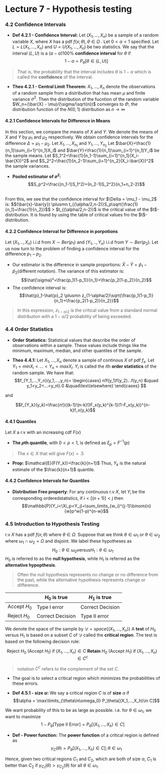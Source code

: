 # Lecture 7 - Hypothesis testing

### 4.2 Confidence Intervals
- **Def 4.2.1 - Confidence Interval:** Let $(X_1, ..., X_n)$ be a sample of a random variable $X$, where $X$ has a pdf $f(x;\theta), \theta\in\Omega$ . Let $0 < \alpha < 1$ specified. Let $L=L(X_1,...,X_n)$ and $U=U(X_1,...,X_n)$ be two statistics. We say that the interval $(L,U)$ is a $(a-\alpha)100\%$ **confidence interval** for $\theta$ if
$$1-\alpha=P_{\theta}[\theta\in(L,U)]$$
> That is, the probability that the interval includes $\theta$ is $1-\alpha$ which is called the **confidence** of the interval.

- **Theo 4.2.1 - Central Limit Theorem:** $X_1, ..., X_n$ denote the observations of a random sample from a distribution that has mean $\mu$ and finite variance $\sigma^2$. Then the distribution of the fucntion of the random variable $W_n=(\bar{X} - \mu)/(\sigma/\sqrt{n})$ converges to $\Phi$, the distribution function of the $N(0,1)$ distribution as $n\rightarrow\infty$

#### 4.2.1 Confidence Intervals for Difference in Means
In this section, we compare the means of $X$ and $Y$. We denote the means of $X$ and $Y$ by $\mu_1$ and $\mu_2$ respectively. We obtain confidence intervals for the difference $\Delta=\mu_1-\mu_2$. Let $X_1,...,X_{n_1}$ and $Y_1,...,Y_{n_2}$
Let $\bar{X}=\frac{1}{n_1}\sum_{i=1}^{n_1}X_i$ and $\bar{Y}=\frac{1}{n_1}\sum_{i=1}^{n_1}Y_i$ be the sample means. 
Let $S_1^2=\frac{1}{n_1-1}\sum_{i=1}^{n_1}(X_i-\bar{X})^2$ and $S_2^2=\frac{1}{n_2-1}\sum_{i=1}^{n_2}(X_i-\bar{X})^2$ the sample variances.

- **Pooled estimator of $\sigma^2$:**
$$S_p^2=\frac{(n_1-1)S_1^2)+(n_2-1)S_2^2}{n_1+n_2-2}$$
<br>
From this, we see that the confidence interval for $\Delta = \mu_1 - \mu_2$ is:
$$(\bar{x}-\bar{y}) \plusmn t_{(\alpha/2,n-2)}S_p\sqrt{\frac{1}{n_1}+\frac{1}{n_2}}$$
> $t_{(\alpha/2,n-2)}$ is the critical value of the $t$-distribution. It is found by using the table of critical values fro the $t$-distribution.

#### 4.2.2 Confidence Interval for Difference in porpotions
Let ($X_1,..,X_n$) i.i.d from $X\sim Ber(p_1)$ and ($Y_1,..,Y_n$) i.i.d from $Y\sim Ber(p_2)$. Let us now turn to the problem of finding a confidence interval for the difference $p_1-p_2$.
- Our estimator is the difference in sample proportions: $\bar{X} - \bar{Y} = \hat{p}_1 - \hat{p}_2$(different notation). 
The variance of this estimator is:
$$\hat{\sigma}²=\frac{p_1(1-p_1)}{n_1}+\frac{p_2(1-p_2)}{n_2}$$
- The confidence interval is:
$$\hat{p}_1-\hat{p}_2 \plusmn z_{1-\alpha/2}\sqrt{\frac{p_1(1-p_1)}{n_1}+\frac{p_2(1-p_2)}{n_2}}$$
> In this expression, $z_{1-\alpha/2}$ is the critical value from a standard normal distribution with a $1-\alpha/2$ probability of being exceeded.

### 4.4 Order Statistics
- **Order Statistics:** Statistical values that describe the order of observations within a sample. These values include things like the minimum, maximum, median, and other quantiles of the sample. 
  
- **Theo 4.4.1:** Let $X_1,...,X_n$ denote a sample of continous $X$ of pdf $f_x$. Let $Y_1=minX_i<...<Y_n=maxX_i$. $Y_i$ is called the $i$th **order statistics** of the random sample. We have that: 
$$f_{Y_1,...,Y_n}(y_1,...,y_n)=
 \begin{cases}
       n!f(y_1)f(y_2)...f(y_n) &\quad y_1<y_2<...<y_n\\
       0 &\quad\text{elsewhere}
     \end{cases}
$$ 

and 

$$f_{Y_k}(y_k)=\frac{n!}{(k-1)!(n-k)!}F_x(y_k)^{k-1}(1-F_x(y_k))^{n-k}f_x(y_k)$$

#### 4.4.1 Quantiles
Let $X$ a r.v with an increasing cdf $F(x)$
- **The $\rho$th quantile**, with $0<\rho<1$, is defined as $\xi_p=F^{-1}(p)$
> The $x\in X$ that will give $F(x)=.5$
- **Prop:** $\mathcal{E}(F(Y_k))=\frac{k}{n+1}$
Thus, $Y_k$ is the natural estimate of the $\frac{k}{n+1}$ quantile.

#### 4.4.2 Confidence Intervals for Quantiles
- **Distribution Free property**: For any continuous r.v $X$, let $Y_i$ be the corresponding orderedstatistics, if $i<[(n+1)]<j$ then
$$\mathbb{P}(Y_i<\Xi_p<Y_j)=\sum_limits_{w_i}^{j-1}\binom{n}{w}p^w(1-p)^{n-w}$$

### 4.5 Introduction to Hypothesis Testing
r.v $X$ has a pdf $f(x;\theta)$ where $\theta\in\Omega$. Suppose that we think $\theta\in\omega_1$ or $\theta\in\omega_2$ where $\omega_1\cap\omega_2 = \Omega$ and disjoint. We label these hypotheses as
$$H_0:\theta\in\omega_0\text{versus}H_1:\theta\in\omega_1$$ 
$H_0$ is referred to as the **null hypothesis**, while $H_1$ is referred as the **alternative hypopthesis**.
> Often the null hypothesis represents no change or no difference from the past, while the alternative hypothesis represents change or difference.

|            | $H_0$ is true   | $H_1$ is true|
|------------|---------------|------------|
|Accept $H_0$   | Type I error  | Correct Decision |
|Reject $H_0$   | Correct Decision| Type II error |


We denote the space of the sample by $\mathcal{D} = space\{(X_1,...,X_n)\}$
A **test** of $H_0$ versus $H_1$ is based on a subset $C$ of $\mathcal{D}$ called the **critical region**. The test is based on the following decision rule:
<center>

Reject $H_0$ (Accept $H_1$) if $(X_1,...,X_n)\in C$
**Retain** $H_0$ (Accept $H_1$) if $(X_1,...,X_n)\in C^c$
</center>

> notation $C^c$ refers to the complement of the set $C$. 

- The goal is to select a critical region which minimizes the probabilities of these errors.

- **Def 4.5.1 - size $\alpha$:** We say a critical region $C$ is of **size** $\alpha$ if 
$$\alpha = \max\limits_{\theta\in\omega_0} P_\theta[(X_1,...,X_h)\in C]$$

We want probability of this to be as large as possible. i.e. for $\theta\in\omega_1$, we want to maximize
$$1-P_\theta[\text{Type II Error}] = P_\theta[(X_1,...,X_h)\in C]$$

- **Def - Power function:** The **power function** of a critical region is defined as
$$\gamma_C(\theta)=P_\theta[(X_1,...,X_h)\in C]; \theta\in\omega_1$$

Hence, given two critical regions $C_1$ and $C_2$, which are both of size $\alpha$, $C_1$ is better than $C_2$ if $\gamma_{C_1}(\theta)>\gamma_{C_2}(\theta)$ for all $\theta\in\omega_1$.
